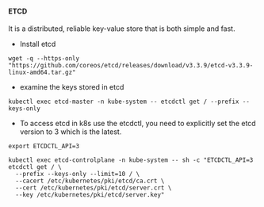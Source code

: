 #### ETCD

 It is a distributed, reliable key-value store that is both simple and fast.

* Install etcd
 ```
wget -q --https-only "https://github.com/coreos/etcd/releases/download/v3.3.9/etcd-v3.3.9-linux-amd64.tar.gz"
```

* examine the keys stored in etcd
```
kubectl exec etcd-master -n kube-system -- etcdctl get / --prefix --keys-only
```

* To access etcd in k8s use the etcdctl, you need to  explicitly set the etcd version to 3 which is the latest.
```
export ETCDCTL_API=3
```
```
kubectl exec etcd-controlplane -n kube-system -- sh -c "ETCDCTL_API=3 etcdctl get / \
  --prefix --keys-only --limit=10 / \
  --cacert /etc/kubernetes/pki/etcd/ca.crt \
  --cert /etc/kubernetes/pki/etcd/server.crt \
  --key /etc/kubernetes/pki/etcd/server.key"
```

